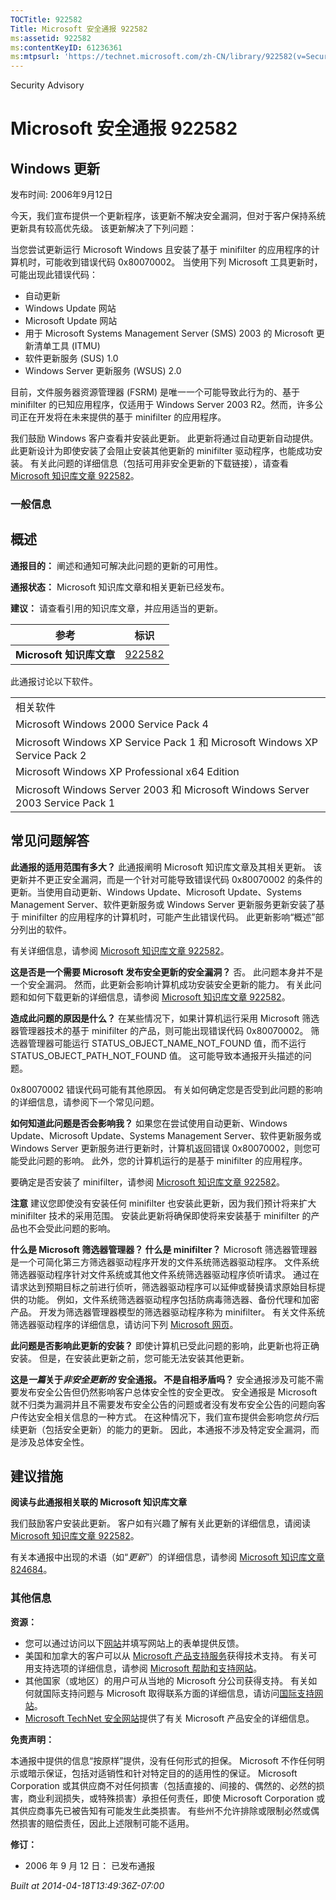 ```yaml
---
TOCTitle: 922582
Title: Microsoft 安全通报 922582
ms:assetid: 922582
ms:contentKeyID: 61236361
ms:mtpsurl: 'https://technet.microsoft.com/zh-CN/library/922582(v=Security.10)'
---
```


Security Advisory

Microsoft 安全通报 922582
=========================

Windows 更新
------------

发布时间: 2006年9月12日

今天，我们宣布提供一个更新程序，该更新不解决安全漏洞，但对于客户保持系统更新具有较高优先级。 该更新解决了下列问题：

当您尝试更新运行 Microsoft Windows 且安装了基于 minifilter 的应用程序的计算机时，可能收到错误代码 0x80070002。 当使用下列 Microsoft 工具更新时，可能出现此错误代码：

-   自动更新
-   Windows Update 网站
-   Microsoft Update 网站
-   用于 Microsoft Systems Management Server (SMS) 2003 的 Microsoft 更新清单工具 (ITMU)
-   软件更新服务 (SUS) 1.0
-   Windows Server 更新服务 (WSUS) 2.0

目前，文件服务器资源管理器 (FSRM) 是唯一一个可能导致此行为的、基于 minifilter 的已知应用程序，仅适用于 Windows Server 2003 R2。然而，许多公司正在开发将在未来提供的基于 minifilter 的应用程序。

我们鼓励 Windows 客户查看并安装此更新。 此更新将通过自动更新自动提供。 此更新设计为即使安装了会阻止安装其他更新的 minifilter 驱动程序，也能成功安装。 有关此问题的详细信息（包括可用非安全更新的下载链接），请查看 [Microsoft 知识库文章 922582](http://support.microsoft.com/kb/922582)。

### 一般信息

概述
----

<span></span>
**通报目的：** 阐述和通知可解决此问题的更新的可用性。

**通报状态：** Microsoft 知识库文章和相关更新已经发布。

**建议：** 请查看引用的知识库文章，并应用适当的更新。

| 参考                     | 标识                                             |
|--------------------------|--------------------------------------------------|
| **Microsoft 知识库文章** | [922582](http://support.microsoft.com/kb/922582) |

此通报讨论以下软件。

|                                                                               |
|-------------------------------------------------------------------------------|
| 相关软件                                                                      |
| Microsoft Windows 2000 Service Pack 4                                         |
| Microsoft Windows XP Service Pack 1 和 Microsoft Windows XP Service Pack 2    |
| Microsoft Windows XP Professional x64 Edition                                 |
| Microsoft Windows Server 2003 和 Microsoft Windows Server 2003 Service Pack 1 |

常见问题解答
------------

<span></span>
**此通报的适用范围有多大？**
此通报阐明 Microsoft 知识库文章及其相关更新。 该更新并不更正安全漏洞，而是一个针对可能导致错误代码 0x80070002 的条件的更新。当使用自动更新、Windows Update、Microsoft Update、Systems Management Server、软件更新服务或 Windows Server 更新服务更新安装了基于 minifilter 的应用程序的计算机时，可能产生此错误代码。 此更新影响“概述”部分列出的软件。

有关详细信息，请参阅 [Microsoft 知识库文章 922582](http://support.microsoft.com/kb/922582)。

**这是否是一个需要 Microsoft 发布安全更新的安全漏洞？**
否。 此问题本身并不是一个安全漏洞。 然而，此更新会影响计算机成功安装安全更新的能力。 有关此问题和如何下载更新的详细信息，请参阅 [Microsoft 知识库文章 922582](http://support.microsoft.com/kb/922582)。

**造成此问题的原因是什么？**
在某些情况下，如果计算机运行采用 Microsoft 筛选器管理器技术的基于 minifilter 的产品，则可能出现错误代码 0x80070002。 筛选器管理器可能运行 STATUS\_OBJECT\_NAME\_NOT\_FOUND 值，而不运行 STATUS\_OBJECT\_PATH\_NOT\_FOUND 值。 这可能导致本通报开头描述的问题。

0x80070002 错误代码可能有其他原因。 有关如何确定您是否受到此问题的影响的详细信息，请参阅下一个常见问题。

**如何知道此问题是否会影响我？**
如果您在尝试使用自动更新、Windows Update、Microsoft Update、Systems Management Server、软件更新服务或 Windows Server 更新服务进行更新时，计算机返回错误 0x80070002，则您可能受此问题的影响。 此外，您的计算机运行的是基于 minifilter 的应用程序。

要确定是否安装了 minifilter，请参阅 [Microsoft 知识库文章 922582](http://support.microsoft.com/kb/922582)。

**注意** 建议您即使没有安装任何 minifilter 也安装此更新，因为我们预计将来扩大 minifilter 技术的采用范围。 安装此更新将确保即使将来安装基于 minifilter 的产品也不会受此问题的影响。

**什么是 Microsoft 筛选器管理器？ 什么是 minifilter？**
Microsoft 筛选器管理器是一个可简化第三方筛选器驱动程序开发的文件系统筛选器驱动程序。 文件系统筛选器驱动程序针对文件系统或其他文件系统筛选器驱动程序侦听请求。 通过在请求达到预期目标之前进行侦听，筛选器驱动程序可以延伸或替换请求原始目标提供的功能。 例如，文件系统筛选器驱动程序包括防病毒筛选器、备份代理和加密产品。 开发为筛选器管理器模型的筛选器驱动程序称为 minifilter。 有关文件系统筛选器驱动程序的详细信息，请访问下列 [Microsoft 网页](http://go.microsoft.com/fwlink/?linkid=72993)。

**此问题是否影响此更新的安装？**
即使计算机已受此问题的影响，此更新也将正确安装。 但是，在安装此更新之前，您可能无法安装其他更新。

**这是*一篇*关于*非安全更新的*** **安全通报。 不是自相矛盾吗？**
安全通报涉及可能不需要发布安全公告但仍然影响客户总体安全性的安全更改。 安全通报是 Microsoft 就不归类为漏洞并且不需要发布安全公告的问题或者没有发布安全公告的问题向客户传达安全相关信息的一种方式。 在这种情况下，我们宣布提供会影响您*执行*后续更新（包括安全更新）的能力的更新。 因此，本通报不涉及特定安全漏洞，而是涉及总体安全性。

建议措施
--------

<span></span>
**阅读与此通报相关联的 Microsoft 知识库文章**

我们鼓励客户安装此更新。 客户如有兴趣了解有关此更新的详细信息，请阅读 [Microsoft 知识库文章 922582](http://support.microsoft.com/kb/922582)。

有关本通报中出现的术语（如“*更新*”）的详细信息，请参阅 [Microsoft 知识库文章 824684](http://support.microsoft.com/kb/824684)。

### 其他信息

**资源：**

-   您可以通过访问以下[网站](https://support.microsoft.com/common/survey.aspx?scid=sw;en;1257&amp;showpage=1&amp;ws=technet&amp;sd=tech)并填写网站上的表单提供反馈。
-   美国和加拿大的客户可以从 [Microsoft 产品支持服务](http://go.microsoft.com/fwlink/?linkid=21131)获得技术支持。 有关可用支持选项的详细信息，请参阅 [Microsoft 帮助和支持网站](http://support.microsoft.com/default.aspx?ln=zh-cn)。
-   其他国家（或地区）的用户可从当地的 Microsoft 分公司获得支持。 有关如何就国际支持问题与 Microsoft 取得联系方面的详细信息，请访问[国际支持网站](http://go.microsoft.com/fwlink/?linkid=21155)。
-   [Microsoft TechNet 安全网站](http://go.microsoft.com/fwlink/?linkid=21132)提供了有关 Microsoft 产品安全的详细信息。

**免责声明：**

本通报中提供的信息“按原样”提供，没有任何形式的担保。 Microsoft 不作任何明示或暗示保证，包括对适销性和针对特定目的的适用性的保证。 Microsoft Corporation 或其供应商不对任何损害（包括直接的、间接的、偶然的、必然的损害，商业利润损失，或特殊损害）承担任何责任，即使 Microsoft Corporation 或其供应商事先已被告知有可能发生此类损害。 有些州不允许排除或限制必然或偶然损害的赔偿责任，因此上述限制可能不适用。

**修订：**

-   2006 年 9 月 12 日： 已发布通报

*Built at 2014-04-18T13:49:36Z-07:00*
